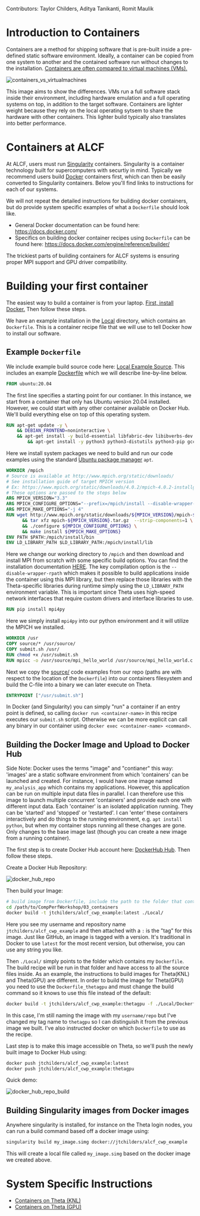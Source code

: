 Contributors: Taylor Childers, Aditya Tanikanti, Romit Maulik

# Introduction to Containers

Containers are a method for shipping software that is pre-built inside a pre-defined static software environment. Ideally, a container can be copied from one system to another and the contained software run without changes to the installation. [Containers are often compared to virtual machines (VMs).](https://www.ibm.com/cloud/blog/containers-vs-vms)

![containers_vs_virtualmachines](README_media/cont_vs_vms.jpg)

This image aims to show the differences. VMs run a full software stack inside their environment, including hardware emulation and a full operating systems on top, in addition to the target software. Containers are lighter weight because they rely on the local operating sytsem to share the hardware with other containers. This lighter build typically also translates into better performance.

# Containers at ALCF

At ALCF, users must run [Singularity](https://sylabs.io/guides/3.8/user-guide/index.html) containers. Singularity is a container technology built for supercomputers with securtiy in mind. Typically we recommend users build [Docker](https://docs.docker.com/) containers first, which can then be easily converted to Singularity containers. Below you'll find links to instructions for each of our systems.

We will not repeat the detailed instructions for building docker containers, but do provide system specific examples of what a `Dockerfile` should look like. 
* General Docker documentation can be found here: https://docs.docker.com/
* Specifics on building docker container recipes using `Dockerfile` can be found here: https://docs.docker.com/engine/reference/builder/

The trickiest parts of building containers for ALCF systems is ensuring proper MPI support and GPU driver compatibility.

# Building your first container

The easiest way to build a container is from your laptop. [First, install Docker.](https://docs.docker.com/get-docker/) Then follow these steps.

We have an example installation in the [Local](/03_containers/Local) directory, which contains an `Dockerfile`. This is a container recipe file that we will use to tell Docker how to install our software.

## Example `Dockerfile`

We include example build source code here: [Local Example Source](../Local/source). This includes an example [Dockerfile](../Local/Dockerfile) which we will describe line-by-line below.

```Dockerfile
FROM ubuntu:20.04
```
The first line specifies a starting point for our contianer. In this instance, we start from a container that only has Ubuntu version 20.04 installed. However, we could start with any other container available on Docker Hub. We'll build everything else on top of this operating system.

```Dockerfile
RUN apt-get update -y \
	&& DEBIAN_FRONTEND=noninteractive \
	&& apt-get install -y build-essential libfabric-dev libibverbs-dev gfortran wget \
        && apt-get install -y python3 python3-distutils python3-pip gcc
```

Here we install system packages we need to build and run our code examples using the standard [Ubuntu package manager](https://ubuntu.com/server/docs/package-management#:~:text=The%20apt%20command%20is%20a,upgrading%20the%20entire%20Ubuntu%20system.) `apt`.

```Dockerfile
WORKDIR /mpich
# Source is available at http://www.mpich.org/static/downloads/
# See installation guide of target MPICH version
# Ex: https://www.mpich.org/static/downloads/4.0.2/mpich-4.0.2-installguide.pdf
# These options are passed to the steps below
ARG MPICH_VERSION="3.3"
ARG MPICH_CONFIGURE_OPTIONS="--prefix=/mpich/install --disable-wrapper-rpath"
ARG MPICH_MAKE_OPTIONS="-j 4"
RUN wget http://www.mpich.org/static/downloads/${MPICH_VERSION}/mpich-${MPICH_VERSION}.tar.gz \
      && tar xfz mpich-${MPICH_VERSION}.tar.gz  --strip-components=1 \
      && ./configure ${MPICH_CONFIGURE_OPTIONS} \
      && make install ${MPICH_MAKE_OPTIONS}
ENV PATH $PATH:/mpich/install/bin
ENV LD_LIBRARY_PATH $LD_LIBRARY_PATH:/mpich/install/lib
```

Here we change our working directory to `/mpich` and then download and install MPI from scratch with some specific build options. You can find the installation documentation [HERE](https://www.mpich.org/static/downloads/4.0.2/mpich-4.0.2-installguide.pdf). The key compilation option is the `--disable-wrapper-rpath` which makes it possible to build applications inside the container using this MPI library, but then replace those libraries with the Theta-specific libraries during runtime simply using the `LD_LIBRARY_PATH` environment variable. This is important since Theta uses high-speed network interfaces that require custom drivers and interface libraries to use.

```Dockerfile
RUN pip install mpi4py
```

Here we simply install `mpi4py` into our python environment and it will utilize the MPICH we installed.

```Dockerfile
WORKDIR /usr
COPY source/* /usr/source/
COPY submit.sh /usr/
RUN chmod +x /usr/submit.sh
RUN mpicc -o /usr/source/mpi_hello_world /usr/source/mpi_hello_world.c
```

Next we copy the [source/](/03_containers/Local/source) code examples from our repo (paths are with respect to the location of the `Dockerfile`) into our containers filesystem and build the C-file into a binary we can later execute on Theta.

```Dockerfile
ENTRYPOINT ["/usr/submit.sh"]
```

In Docker (and Singularity) you can simply "run" a container if an entry point is defined, so calling `docker run <container-name>` in this recipe executes our `submit.sh` script. Otherwise we can be more explicit can call any binary in our container using `docker exec <container-name> <command>`.

## Building the Docker Image and Upload to Docker Hub

Side Note: 
Docker uses the terms "image" and "contianer" this way: 'images' are a static software environment from which 'containers' can be launched and created. For instance, I would have one image named `my_analysis_app` which contains my applications. However, this application can be run on multiple input data files in parallel. I can therefore use this image to launch multiple concurrent 'containers' and provide each one with different input data. Each 'container' is an isolated application running. They can be 'started' and 'stopped' or 'restarted'. I can 'enter' these containers interactively and do things to the running environment, e.g. `apt install python`, but when my container stops running all these changes are gone. Only changes to the base image last (though you can create a new image from a running container).

The first step is to create Docker Hub account here: [DockerHub Hub](https://hub.docker.com/). Then follow these steps.

Create a Docker Hub Repository:

![docker_hub_repo](README_media/docker_hub_repo.gif)

Then build your Image:

```bash
# build image from Dockerfile, include the path to the folder that contains the Dockerfile
cd /path/to/CompPerfWorkshop/03_containers
docker build -t jtchilders/alcf_cwp_example:latest ./Local/
```
Here you see my username and repository name `jtchilders/alcf_cwp_example` and then attached with a `:` is the "tag" for this image. Just like GitHub, an image is tagged with a version. It's traditional in Docker to use `latest` for the most recent version, but otherwise, you can use any string you like.

Then `./Local/` simply points to the folder which contains my `Dockerfile`. The build recipe will be run in that folder and have access to all the source files inside. As an example, the instructions to build images for Theta(KNL) and Theta(GPU) are different. In order to build the image for Theta(GPU) you need to use the `Dockerfile_thetagpu` and must change the build command so it knows to use this file instead of the default:

```bash
docker build -t jtchilders/alcf_cwp_example:thetagpu -f ./Local/Dockerfile_thetagpu ./Local/
```

In this case, I'm still naming the image with my `username/repo` but I've changed my tag name to `thetagpu` so I can distinguish it from the previous image we built. I've also instructed docker on which `Dockerfile` to use as the recipe.

Last step is to make this image accessible on Theta, so we'll push the newly built image to Docker Hub using:
```bash
docker push jtchilders/alcf_cwp_example:latest
docker push jtchilders/alcf_cwp_example:thetagpu
```

Quick demo:

![docker_hub_repo_build](README_media/docker_hub_repo_build.gif)

## Building Singularity images from Docker images

Anywhere singularity is installed, for instance on the Theta login nodes, you can run a build command based off a docker image using:
```bash
singularity build my_image.simg docker://jtchilders/alcf_cwp_example
```
This will create a local file called `my_image.simg` based on the docker image we created above.


# System Specific Instructions

* [Containers on Theta (KNL)](Theta/)
* [Containers on Theta (GPU)](ThetaGPU/)
